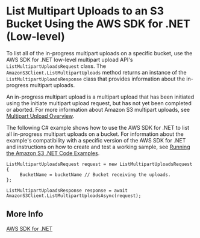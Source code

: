 # List Multipart Uploads to an S3 Bucket Using the AWS SDK for \.NET \(Low\-level\)<a name="LLlistMPuploadsDotNet"></a>

To list all of the in\-progress multipart uploads on a specific bucket, use the AWS SDK for \.NET low\-level multipart upload API's `ListMultipartUploadsRequest` class\. The `AmazonS3Client.ListMultipartUploads` method returns an instance of the `ListMultipartUploadsResponse` class that provides information about the in\-progress multipart uploads\. 

An in\-progress multipart upload is a multipart upload that has been initiated using the initiate multipart upload request, but has not yet been completed or aborted\. For more information about Amazon S3 multipart uploads, see [Multipart Upload Overview](mpuoverview.md)\.

The following C\# example shows how to use the AWS SDK for \.NET to list all in\-progress multipart uploads on a bucket\. For information about the example's compatibility with a specific version of the AWS SDK for \.NET and instructions on how to create and test a working sample, see [Running the Amazon S3 \.NET Code Examples](UsingTheMPDotNetAPI.md#TestingDotNetApiSamples)\.

```
ListMultipartUploadsRequest request = new ListMultipartUploadsRequest
{
	 BucketName = bucketName // Bucket receiving the uploads.
};

ListMultipartUploadsResponse response = await AmazonS3Client.ListMultipartUploadsAsync(request);
```

## More Info<a name="LLlistMPuploadsDotNet-more-info"></a>

[AWS SDK for \.NET](https://aws.amazon.com/sdk-for-net/)